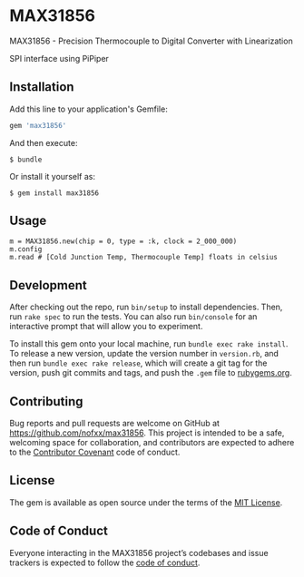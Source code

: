 # MAX31856

MAX31856 - Precision Thermocouple to Digital Converter with Linearization

SPI interface using PiPiper


## Installation

Add this line to your application's Gemfile:

```ruby
gem 'max31856'
```

And then execute:

    $ bundle

Or install it yourself as:

    $ gem install max31856

## Usage

    m = MAX31856.new(chip = 0, type = :k, clock = 2_000_000)
    m.config
    m.read # [Cold Junction Temp, Thermocouple Temp] floats in celsius

## Development

After checking out the repo, run `bin/setup` to install dependencies.
Then, run `rake spec` to run the tests. You can also run `bin/console`
for an interactive prompt that will allow you to experiment.

To install this gem onto your local machine, run `bundle exec rake install`.
To release a new version, update the version number in `version.rb`,
and then run `bundle exec rake release`, which will create a git tag
for the version, push git commits and tags, and push the `.gem`
file to [rubygems.org](https://rubygems.org).

## Contributing

Bug reports and pull requests are welcome on GitHub at https://github.com/nofxx/max31856.
This project is intended to be a safe, welcoming space for collaboration,
and contributors are expected to adhere to the [Contributor Covenant](http://contributor-covenant.org) code of conduct.

## License

The gem is available as open source under the terms of the [MIT License](https://opensource.org/licenses/MIT).

## Code of Conduct

Everyone interacting in the MAX31856 project’s codebases and issue trackers is expected to follow the [code of conduct](https://github.com/nofxx/max31856/blob/master/CODE_OF_CONDUCT.md).
